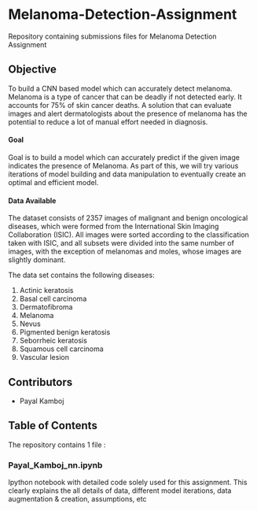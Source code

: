 # Melanoma-Detection-Assignment
Repository containing submissions files for Melanoma Detection Assignment

## Objective
To build a CNN based model which can accurately detect melanoma. Melanoma is a type of cancer that can be deadly if not detected early. It accounts for 75% of skin cancer deaths. A solution that can evaluate images and alert dermatologists about the presence of melanoma has the potential to reduce a lot of manual effort needed in diagnosis.

#### Goal
Goal is to build a model which can accurately predict if the given image indicates the presence of Melanoma.
As part of this, we will try various iterations of model building and data manipulation to eventually create an optimal and efficient model.

#### Data Available
The dataset consists of 2357 images of malignant and benign oncological diseases, which were formed from the International Skin Imaging Collaboration (ISIC). All images were sorted according to the classification taken with ISIC, and all subsets were divided into the same number of images, with the exception of melanomas and moles, whose images are slightly dominant.

The data set contains the following diseases:
1. Actinic keratosis
2. Basal cell carcinoma
3. Dermatofibroma
4. Melanoma
5. Nevus
6. Pigmented benign keratosis
7. Seborrheic keratosis
8. Squamous cell carcinoma
9. Vascular lesion

## Contributors
* Payal Kamboj

## Table of Contents
The repository contains 1 file :
### Payal_Kamboj_nn.ipynb
Ipython notebook with detailed code solely used for this assignment. This clearly explains the all details of data, different model iterations, data augmentation & creation, assumptions, etc

